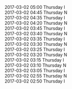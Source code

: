 2017-03-02 05:00 Thursday  I  
2017-03-02 04:45 Thursday  N  
2017-03-02 04:35 Thursday  I  
2017-03-02 04:20 Thursday  N  
2017-03-02 03:45 Thursday  I  
2017-03-02 03:40 Thursday  N  
2017-03-02 03:35 Thursday  I  
2017-03-02 03:30 Thursday  N  
2017-03-02 03:25 Thursday  I  
2017-03-02 03:20 Thursday  N  
2017-03-02 03:15 Thursday  I  
2017-03-02 03:10 Thursday  N  
2017-03-02 03:05 Thursday  I  
2017-03-02 02:55 Thursday  N  
2017-03-02 02:50 Thursday  I  
